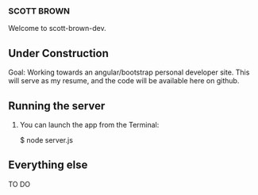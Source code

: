 ### SCOTT BROWN

Welcome to scott-brown-dev.

## Under Construction

Goal:  Working towards an angular/bootstrap personal developer site.  This will serve as my resume, and the code will be available here on github.

## Running the server

1) You can launch the app from the Terminal:

    $ node server.js

## Everything else

TO DO

